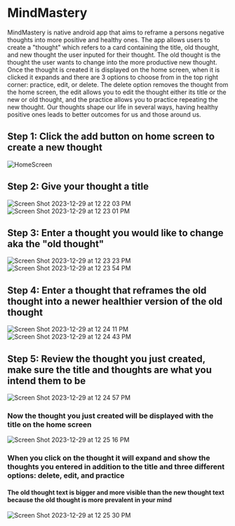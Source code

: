 # MindMastery

MindMastery is native android app that aims to reframe a persons negative thoughts into more positive and healthy ones. The app allows users to create a "thought" which refers to a card containing the title, old thought, and new thought the user inputed for their thought. The old thought is the thought the user wants to change into the more productive new thought. Once the thought is created it is displayed on the home screen, when it is clicked it expands and there are 3 options to choose from in the top right corner: practice, edit, or delete. The delete option removes the thought from the home screen, the edit allows you to edit the thought either its title or the new or old thought, and the practice allows you to practice repeating the new thought. Our thoughts shape our life in several ways, having healthy positive ones leads to better outcomes for us and those around us.

## Step 1: Click the add button on home screen to create a new thought

![HomeScreen](https://github.com/estebanrodriguez28/MindMastery/assets/114773169/0d0b7ce0-8391-4a95-9acb-078be7e798e7)

## Step 2: Give your thought a title

![Screen Shot 2023-12-29 at 12 22 03 PM](https://github.com/estebanrodriguez28/MindMastery/assets/114773169/7c673f7b-a0c9-4b8c-97be-f55d9ce1f330)
![Screen Shot 2023-12-29 at 12 23 01 PM](https://github.com/estebanrodriguez28/MindMastery/assets/114773169/2be99b85-e239-43fb-8918-07a0749fb368)


## Step 3: Enter a thought you would like to change aka the "old thought"

![Screen Shot 2023-12-29 at 12 23 23 PM](https://github.com/estebanrodriguez28/MindMastery/assets/114773169/2f4ad994-6082-450d-a3cf-1e939fd638ee)
![Screen Shot 2023-12-29 at 12 23 54 PM](https://github.com/estebanrodriguez28/MindMastery/assets/114773169/e51df625-dacc-4292-b292-611a64f4fadb)

## Step 4: Enter a thought that reframes the old thought into a newer healthier version of the old thought

![Screen Shot 2023-12-29 at 12 24 11 PM](https://github.com/estebanrodriguez28/MindMastery/assets/114773169/91c1c2fb-99e3-42c9-9e5f-c69141beff57)![Screen Shot 2023-12-29 at 12 24 43 PM](https://github.com/estebanrodriguez28/MindMastery/assets/114773169/8bbb1395-e673-47b9-8858-60fb17640b5f)

## Step 5: Review the thought you just created, make sure the title and thoughts are what you intend them to be

![Screen Shot 2023-12-29 at 12 24 57 PM](https://github.com/estebanrodriguez28/MindMastery/assets/114773169/07de0be0-cd7a-48a2-aa52-6ad68deaf8a8)

### Now the thought you just created will be displayed with the title on the home screen
![Screen Shot 2023-12-29 at 12 25 16 PM](https://github.com/estebanrodriguez28/MindMastery/assets/114773169/f4d87c83-b53e-43d6-b0a6-dc707fd9c9fc)

### When you click on the thought it will expand and show the thoughts you entered in addition to the title and three different options: delete, edit, and practice
#### The old thought text is bigger and more visible than the new thought text because the old thought is more prevalent in your mind
![Screen Shot 2023-12-29 at 12 25 30 PM](https://github.com/estebanrodriguez28/MindMastery/assets/114773169/813900fe-920c-4f16-8daf-8b02f37e8047)
